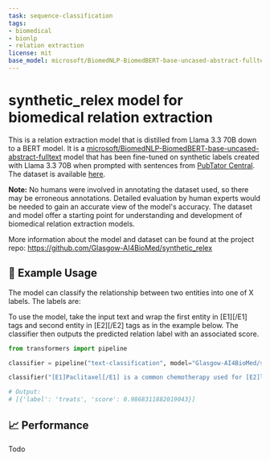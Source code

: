 ```yaml
---
task: sequence-classification
tags:
- biomedical
- bionlp
- relation extraction
license: mit
base_model: microsoft/BiomedNLP-BiomedBERT-base-uncased-abstract-fulltext
---
```


# synthetic_relex model for biomedical relation extraction

This is a relation extraction model that is distilled from Llama 3.3 70B down to a BERT model. It is a [microsoft/BiomedNLP-BiomedBERT-base-uncased-abstract-fulltext](https://huggingface.co/microsoft/BiomedNLP-BiomedBERT-base-uncased-abstract-fulltext) model that has been fine-tuned on synthetic labels created with Llama 3.3 70B when prompted with sentences from [PubTator Central](https://www.ncbi.nlm.nih.gov/research/pubtator3/). The dataset is available [here](https://huggingface.co/datasets/Glasgow-AI4BioMed/synthetic_relex).

**Note:** No humans were involved in annotating the dataset used, so there may be erroneous annotations. Detailed evaluation by human experts would be needed to gain an accurate view of the model's accuracy. The dataset and model offer a starting point for understanding and development of biomedical relation extraction models.

More information about the model and dataset can be found at the project repo: https://github.com/Glasgow-AI4BioMed/synthetic_relex

## 🚀 Example Usage

The model can classify the relationship between two entities into one of X labels. The labels are: 

To use the model, take the input text and wrap the first entity in [E1][/E1] tags and second entity in [E2][/E2] tags as in the example below. The classifier then outputs the predicted relation label with an associated score.

```python
from transformers import pipeline

classifier = pipeline("text-classification", model="Glasgow-AI4BioMed/synthetic_relex")

classifier("[E1]Paclitaxel[/E1] is a common chemotherapy used for [E2]lung cancer[/E2].")

# Output:
# [{'label': 'treats', 'score': 0.9868311882019043}]
```

## 📈 Performance

Todo
